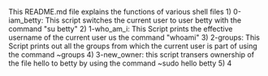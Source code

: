 This README.md file explains the functions of various shell files
	1) 0-iam_betty: This script switches the current user to user betty with the command "su betty"
	2) 1-who_am_i: This Script prints the effective username of the current user us the command "whoami"
	3) 2-groups: This Script prints out all the groups from which the current user is part of using the command ~groups
	4) 3-new_owner: this script transers ownership of the file hello to betty by using the command ~sudo hello betty
	5) 4 
